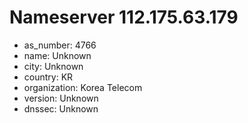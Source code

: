 # Nameserver 112.175.63.179

* as_number: 4766
* name: Unknown
* city: Unknown
* country: KR
* organization: Korea Telecom
* version: Unknown
* dnssec: Unknown
